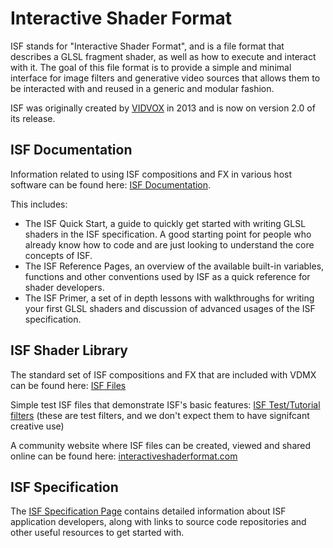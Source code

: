 # Interactive Shader Format

ISF stands for "Interactive Shader Format", and is a file format that describes a GLSL fragment shader, as well as how to execute and interact with it. The goal of this file format is to provide a simple and minimal interface for image filters and generative video sources that allows them to be interacted with and reused in a generic and modular fashion.

ISF was originally created by [VIDVOX](https://vidvox.net) in 2013 and is now on version 2.0 of its release.

## ISF Documentation

Information related to using ISF compositions and FX in various host software can be found here: [ISF Documentation](https://github.com/Vidvox/isf-docs/).

This includes:
- The ISF Quick Start, a guide to quickly get started with writing GLSL shaders in the ISF specification. A good starting point for people who already know how to code and are just looking to understand the core concepts of ISF.
- The ISF Reference Pages, an overview of the available built-in variables, functions and other conventions used by ISF as a quick reference for shader developers.
- The ISF Primer, a set of in depth lessons with walkthroughs for writing your first GLSL shaders and discussion of advanced usages of the ISF specification.

## ISF Shader Library

The standard set of ISF compositions and FX that are included with VDMX can be found here: [ISF Files](https://github.com/Vidvox/ISF-Files)

Simple test ISF files that demonstrate ISF's basic features: [ISF Test/Tutorial filters](http://vidvox.net/rays_oddsnends/ISF%20tests+tutorials.zip)
(these are test filters, and we don't expect them to have signifcant creative use)

A community website where ISF files can be created, viewed and shared online can be found here: [interactiveshaderformat.com](https://www.interactiveshaderformat.com)

## ISF Specification

The [ISF Specification Page](https://github.com/mrRay/ISF_Spec/) contains detailed information about ISF application developers, along with links to source code repositories and other useful resources to get started with.
